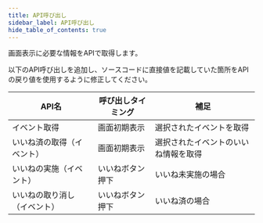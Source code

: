 ```yaml
---
title: API呼び出し
sidebar_label: API呼び出し
hide_table_of_contents: true
---
```


画面表示に必要な情報をAPIで取得します。

以下のAPI呼び出しを追加し、ソースコードに直接値を記載していた箇所をAPIの戻り値を使用するように修正してください。

| API名 | 呼び出しタイミング | 補足 |
|--|--|--|
| イベント取得 | 画面初期表示 | 選択されたイベントを取得 |
| いいね済の取得（イベント） | 画面初期表示 | 選択されたイベントのいいね情報を取得 |
| いいねの実施（イベント） | いいねボタン押下 | いいね未実施の場合 |
| いいねの取り消し（イベント） | いいねボタン押下 | いいね済の場合 |
